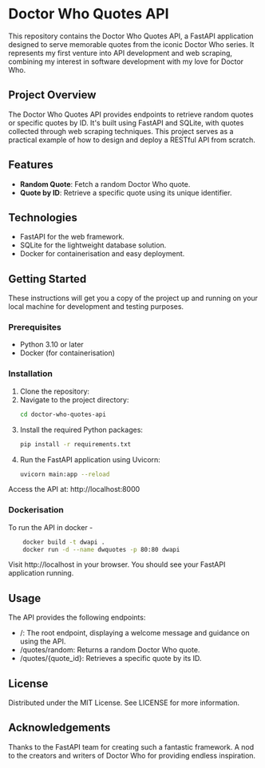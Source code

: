 # Doctor Who Quotes API

This repository contains the Doctor Who Quotes API, a FastAPI application designed to serve memorable quotes from the iconic Doctor Who series. 
It represents my first venture into API development and web scraping, combining my interest in software development with my love for Doctor Who.

## Project Overview

The Doctor Who Quotes API provides endpoints to retrieve random quotes or specific quotes by ID. It's built using FastAPI and SQLite, with quotes 
collected through web scraping techniques. This project serves as a practical example of how to design and deploy a RESTful API from scratch.

## Features

- **Random Quote**: Fetch a random Doctor Who quote.
- **Quote by ID**: Retrieve a specific quote using its unique identifier.

## Technologies

- FastAPI for the web framework.
- SQLite for the lightweight database solution.
- Docker for containerisation and easy deployment.

## Getting Started

These instructions will get you a copy of the project up and running on your local machine for development and testing purposes.

### Prerequisites

- Python 3.10 or later
- Docker (for containerisation)

### Installation

1. Clone the repository:
2. Navigate to the project directory:
    ```sh
    cd doctor-who-quotes-api
3. Install the required Python packages:
   ```sh
   pip install -r requirements.txt
4. Run the FastAPI application using Uvicorn:
   ```sh
   uvicorn main:app --reload
   
Access the API at: http://localhost:8000

### Dockerisation

To run the API in docker - 
```sh
    docker build -t dwapi .
    docker run -d --name dwquotes -p 80:80 dwapi
```
Visit http://localhost in your browser. You should see your FastAPI application running.

## Usage

The API provides the following endpoints:
- /: The root endpoint, displaying a welcome message and guidance on using the API.
- /quotes/random: Returns a random Doctor Who quote.
- /quotes/{quote_id}: Retrieves a specific quote by its ID.

## License

Distributed under the MIT License. See LICENSE for more information.

## Acknowledgements

Thanks to the FastAPI team for creating such a fantastic framework.
A nod to the creators and writers of Doctor Who for providing endless inspiration.
